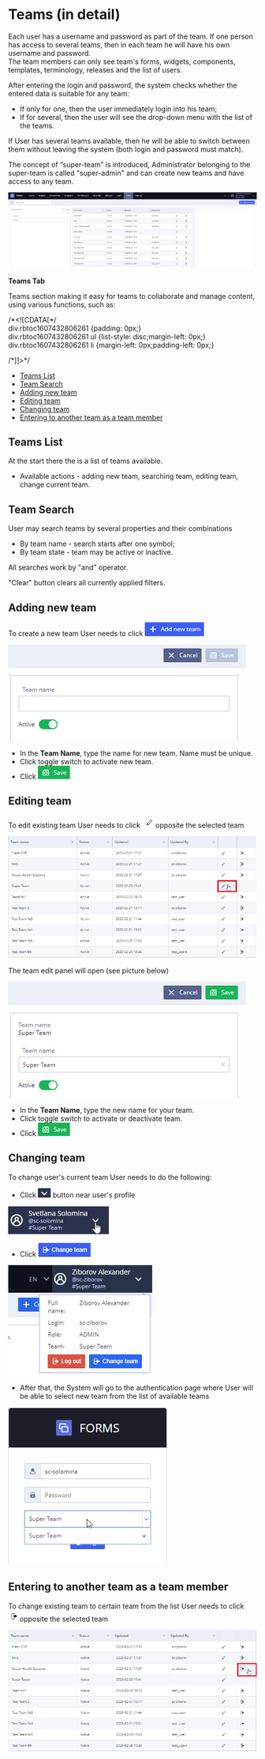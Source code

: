 # Teams \(in detail\)

Each user has a username and password as part of the team. If one person has access to several teams, then in each team he will have his own username and password.  
The team members can only see team's forms, widgets, components, templates, terminology, releases and the list of users.

After entering the login and password, the system checks whether the entered data is suitable for any team:

* If only for one, then the user immediately login into his team;
* If for several, then the user will see the drop-down menu with the list of the teams.

If User has several teams available, then he will be able to switch between them without leaving the system \(both login and password must match\). 

The concept of “super-team” is introduced, Administrator belonging to the super-team is called "super-admin" and can create new teams and have access to any team.

![](../.gitbook/assets/34835606.png)

**Teams Tab**

Teams section making it easy for teams to collaborate and manage content, using various functions, such as:

/\*&lt;!\[CDATA\[\*/  
div.rbtoc1607432806261 {padding: 0px;}  
div.rbtoc1607432806261 ul {list-style: disc;margin-left: 0px;}  
div.rbtoc1607432806261 li {margin-left: 0px;padding-left: 0px;}  
  
/\*\]\]&gt;\*/

* [Teams List](ehr-forms-teams-in-detail.md#Teams%28indetail%29-TeamsList)
* [Team Search](ehr-forms-teams-in-detail.md#Teams%28indetail%29-TeamSearch)
* [Adding new team](ehr-forms-teams-in-detail.md#Teams%28indetail%29-Addingnewteam)
* [Editing team](ehr-forms-teams-in-detail.md#Teams%28indetail%29-Editingteam)
* [Changing team](ehr-forms-teams-in-detail.md#Teams%28indetail%29-Changingteam)
* [Entering to another team as a team member](ehr-forms-teams-in-detail.md#Teams%28indetail%29-Enteringtoanotherteamasateammember)

## Teams List <a id="Teams(indetail)-TeamsList"></a>

At the start there the is a list of teams available.

* Available actions - adding new team, searching team, editing team, change current team. 

## Team Search <a id="Teams(indetail)-TeamSearch"></a>

User may search teams by several properties and their combinations

* By team name - search starts after one symbol;
* By team state - team may be active or inactive.

All searches work by "and" operator.

"Clear" button clears all currently applied filters.

## Adding new team <a id="Teams(indetail)-Addingnewteam"></a>

To create a new team User needs to click ![](../.gitbook/assets/34835622.png)

![](../.gitbook/assets/34835620.png)

* In the **Team Name**, type the name for new team. Name must be unique.
* Click toggle switch to activate new team.
* Click ![](../.gitbook/assets/34835621.png)

## Editing **team** <a id="Teams(indetail)-Editingteam"></a>

To edit existing team User needs to click ![](../.gitbook/assets/34835631.png)opposite the selected team

![](../.gitbook/assets/34835634.png)

The team edit panel will open \(see picture below\)

![](../.gitbook/assets/34835629.png)

* In the **Team Name**, type the new name for your team.
* Click toggle switch to activate or deactivate team.
* Click ![](../.gitbook/assets/34835621.png)

## Changing team <a id="Teams(indetail)-Changingteam"></a>

To change user's current team User needs to do the following:

* Click ![](../.gitbook/assets/34835625.png) button near user's profile

![](../.gitbook/assets/34835624.png)

* Click ![](../.gitbook/assets/34835623.png)

![](../.gitbook/assets/34835322.png)

* After that, the System will go to the authentication page where User will be able to select new team from the list of available teams

![](../.gitbook/assets/34835626.png)

## Entering to another team as a team member <a id="Teams(indetail)-Enteringtoanotherteamasateammember"></a>

To change existing team to certain team from the list User needs to click ![](../.gitbook/assets/34835639.png)opposite the selected team

![](../.gitbook/assets/34835638.png)

